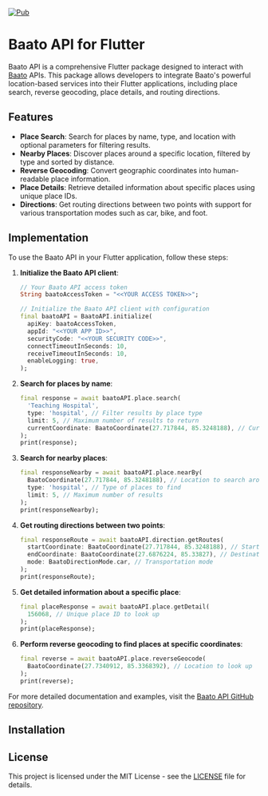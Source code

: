[![Pub](https://img.shields.io/pub/v/baato_api.svg)](https://pub.dev/packages/baato_api)

# Baato API for Flutter

Baato API is a comprehensive Flutter package designed to interact with [Baato](https://baato.io) APIs. This package allows developers to integrate Baato's powerful location-based services into their Flutter applications, including place search, reverse geocoding, place details, and routing directions.

## Features

- **Place Search**: Search for places by name, type, and location with optional parameters for filtering results.
- **Nearby Places**: Discover places around a specific location, filtered by type and sorted by distance.
- **Reverse Geocoding**: Convert geographic coordinates into human-readable place information.
- **Place Details**: Retrieve detailed information about specific places using unique place IDs.
- **Directions**: Get routing directions between two points with support for various transportation modes such as car, bike, and foot.

## Implementation

To use the Baato API in your Flutter application, follow these steps:

1. **Initialize the Baato API client**:

   ```dart
   // Your Baato API access token
   String baatoAccessToken = "<<YOUR ACCESS TOKEN>>";

   // Initialize the Baato API client with configuration
   final baatoAPI = BaatoAPI.initialize(
     apiKey: baatoAccessToken,
     appId: "<<YOUR APP ID>>",
     securityCode: "<<YOUR SECURITY CODE>>",
     connectTimeoutInSeconds: 10,
     receiveTimeoutInSeconds: 10,
     enableLogging: true,
   );
   ```

2. **Search for places by name**:

   ```dart
   final response = await baatoAPI.place.search(
     'Teaching Hospital',
     type: 'hospital', // Filter results by place type
     limit: 5, // Maximum number of results to return
     currentCoordinate: BaatoCoordinate(27.717844, 85.3248188), // Current location for context
   );
   print(response);
   ```

3. **Search for nearby places**:

   ```dart
   final responseNearby = await baatoAPI.place.nearBy(
     BaatoCoordinate(27.717844, 85.3248188), // Location to search around
     type: 'hospital', // Type of places to find
     limit: 5, // Maximum number of results
   );
   print(responseNearby);
   ```

4. **Get routing directions between two points**:

   ```dart
   final responseRoute = await baatoAPI.direction.getRoutes(
     startCoordinate: BaatoCoordinate(27.717844, 85.3248188), // Starting point
     endCoordinate: BaatoCoordinate(27.6876224, 85.33827), // Destination point
     mode: BaatoDirectionMode.car, // Transportation mode
   );
   print(responseRoute);
   ```

5. **Get detailed information about a specific place**:

   ```dart
   final placeResponse = await baatoAPI.place.getDetail(
     156068, // Unique place ID to look up
   );
   print(placeResponse);
   ```

6. **Perform reverse geocoding to find places at specific coordinates**:
   ```dart
   final reverse = await baatoAPI.place.reverseGeocode(
     BaatoCoordinate(27.7340912, 85.3368392), // Location to look up
   );
   print(reverse);
   ```

For more detailed documentation and examples, visit the [Baato API GitHub repository](https://github.com/baato/baato-flutter.git).

## Installation

## License

This project is licensed under the MIT License - see the [LICENSE](LICENSE) file for details.

